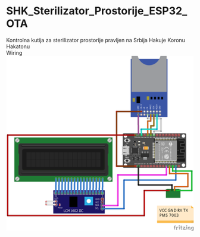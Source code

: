 # SHK_Sterilizator_Prostorije_ESP32_OTA
Kontrolna kutija za sterilizator prostorije pravljen na Srbija Hakuje Koronu Hakatonu  
Wiring
![](images/Wiring_PNG.png)
